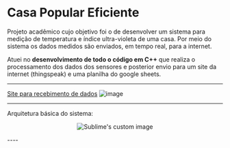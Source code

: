 # Casa Popular Eficiente

Projeto acadêmico cujo objetivo foi o de desenvolver um sistema para medição de temperatura e índice
ultra-violeta de uma casa. Por meio do sistema os dados medidos são enviados, em tempo real, para a internet.

Atuei no **desenvolvimento de todo o código em C++** que realiza o processamento dos dados dos sensores e posterior envio para um site da internet (thingspeak) e uma planilha do google sheets.

----
[Site para recebimento de dados](https://thingspeak.com/channels/961582)
![image](https://user-images.githubusercontent.com/103076610/204000111-496f231b-b38a-462a-98de-83cad9eeeb56.png)

----
Arquitetura básica do sistema:


<p align="center">
  <img src="https://user-images.githubusercontent.com/103076610/204000359-1e2a0543-9ed9-4211-a77c-29c23ef922fd.png" alt="Sublime's custom image"/>
</p>
----
